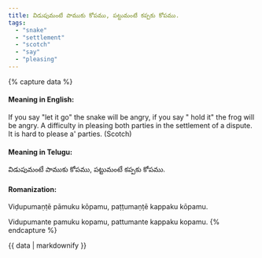 ```yaml
---
title: విడుపుమంటే పాముకు కోపము, పట్టుమంటే కప్పకు కోపము.
tags:
  - "snake"
  - "settlement"
  - "scotch"
  - "say"
  - "pleasing"
---
```


{% capture data %}
#### Meaning in English:
If you say "let it go" the snake will be angry, if you say " hold it" the frog will be angry.
A difficulty in pleasing both parties in the settlement of a dispute.
It is hard to please a' parties. (Scotch)

#### Meaning in Telugu:
విడుపుమంటే పాముకు కోపము, పట్టుమంటే కప్పకు కోపము.

#### Romanization:
Viḍupumaṇṭē pāmuku kōpamu, paṭṭumaṇṭē kappaku kōpamu.

Vidupumante pamuku kopamu, pattumante kappaku kopamu.
{% endcapture %}

{{ data | markdownify }}

